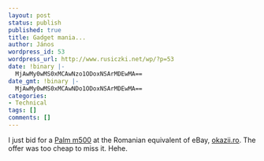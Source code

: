 ```yaml
---
layout: post
status: publish
published: true
title: Gadget mania...
author: János
wordpress_id: 53
wordpress_url: http://www.rusiczki.net/wp/?p=53
date: !binary |-
  MjAwMy0wMS0xMCAwNzo1ODoxNSArMDEwMA==
date_gmt: !binary |-
  MjAwMy0wMS0xMCAwNDo1ODoxNSArMDEwMA==
categories:
- Technical
tags: []
comments: []
---
```

<p>I just bid for a <a href="http://www.palm.com/products/palmm500/" title="Great gadget! :-)">Palm m500</a> at the Romanian equivalent of eBay, <a href="http://www.okazii.ro">okazii.ro</a>. The offer was too cheap to miss it. Hehe.</p>
